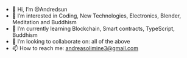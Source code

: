 - 👋 Hi, I’m @Andredsun
- 👀 I’m interested in Coding, New Technologies, Electronics, Blender, Meditation and Buddhism
- 🌱 I’m currently learning Blockchain, Smart contracts, TypeScript, Buddhism
- 💞️ I’m looking to collaborate on: all of the above
- 📫 How to reach me: andreasolimine3@gmail.com

<!---
Andredsun/Andredsun is a ✨ special ✨ repository because its `README.md` (this file) appears on your GitHub profile.
You can click the Preview link to take a look at your changes.
--->

